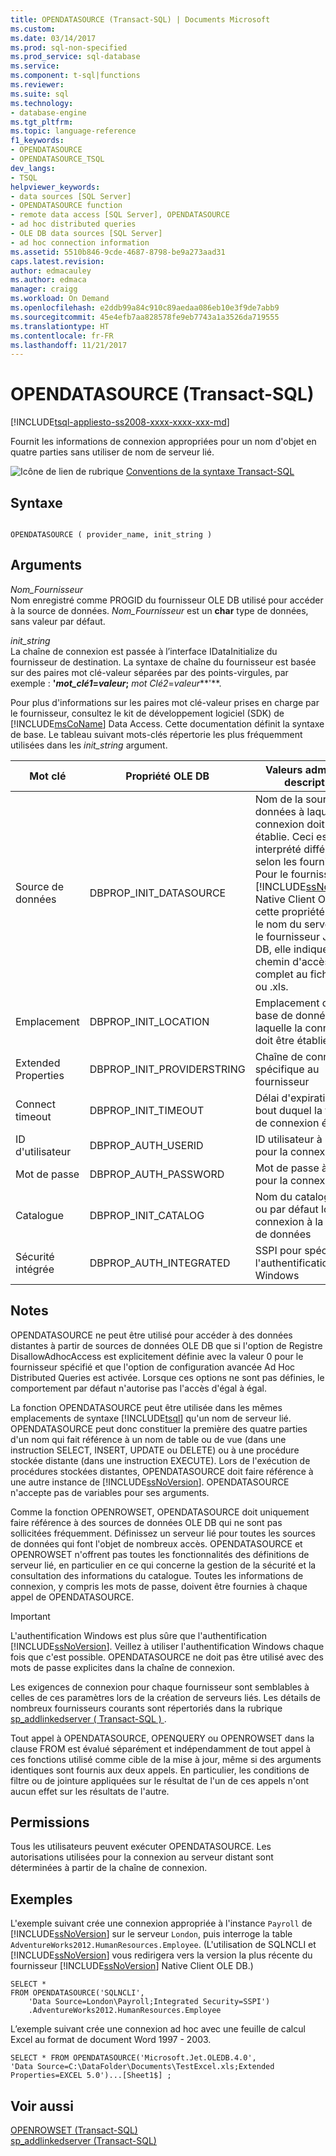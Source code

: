 ```yaml
---
title: OPENDATASOURCE (Transact-SQL) | Documents Microsoft
ms.custom: 
ms.date: 03/14/2017
ms.prod: sql-non-specified
ms.prod_service: sql-database
ms.service: 
ms.component: t-sql|functions
ms.reviewer: 
ms.suite: sql
ms.technology:
- database-engine
ms.tgt_pltfrm: 
ms.topic: language-reference
f1_keywords:
- OPENDATASOURCE
- OPENDATASOURCE_TSQL
dev_langs:
- TSQL
helpviewer_keywords:
- data sources [SQL Server]
- OPENDATASOURCE function
- remote data access [SQL Server], OPENDATASOURCE
- ad hoc distributed queries
- OLE DB data sources [SQL Server]
- ad hoc connection information
ms.assetid: 5510b846-9cde-4687-8798-be9a273aad31
caps.latest.revision: 
author: edmacauley
ms.author: edmaca
manager: craigg
ms.workload: On Demand
ms.openlocfilehash: e2ddb99a84c910c89aedaa086eb10e3f9de7abb9
ms.sourcegitcommit: 45e4efb7aa828578fe9eb7743a1a3526da719555
ms.translationtype: HT
ms.contentlocale: fr-FR
ms.lasthandoff: 11/21/2017
---
```

# <a name="opendatasource-transact-sql"></a>OPENDATASOURCE (Transact-SQL)
[!INCLUDE[tsql-appliesto-ss2008-xxxx-xxxx-xxx-md](../../includes/tsql-appliesto-ss2008-xxxx-xxxx-xxx-md.md)]

  Fournit les informations de connexion appropriées pour un nom d'objet en quatre parties sans utiliser de nom de serveur lié.  
  
 ![Icône de lien de rubrique](../../database-engine/configure-windows/media/topic-link.gif "Icône lien de rubrique") [Conventions de la syntaxe Transact-SQL](../../t-sql/language-elements/transact-sql-syntax-conventions-transact-sql.md)  
  
## <a name="syntax"></a>Syntaxe  
  
```  
  
OPENDATASOURCE ( provider_name, init_string )  
```  
  
## <a name="arguments"></a>Arguments  
 *Nom_Fournisseur*  
 Nom enregistré comme PROGID du fournisseur OLE DB utilisé pour accéder à la source de données. *Nom_Fournisseur* est un **char** type de données, sans valeur par défaut.  
  
 *init_string*  
 La chaîne de connexion est passée à l’interface IDataInitialize du fournisseur de destination. La syntaxe de chaîne du fournisseur est basée sur des paires mot clé-valeur séparées par des points-virgules, par exemple : **'***mot_clé1*=*valeur***;** *mot Clé2*=*valeur***'**.  
  
 Pour plus d'informations sur les paires mot clé-valeur prises en charge par le fournisseur, consultez le kit de développement logiciel (SDK) de [!INCLUDE[msCoName](../../includes/msconame-md.md)] Data Access. Cette documentation définit la syntaxe de base. Le tableau suivant mots-clés répertorie les plus fréquemment utilisées dans les *init_string* argument.  
  
|Mot clé|Propriété OLE DB|Valeurs admises et description|  
|-------------|---------------------|----------------------------------|  
|Source de données|DBPROP_INIT_DATASOURCE|Nom de la source de données à laquelle la connexion doit être établie. Ceci est interprété différemment selon les fournisseurs. Pour le fournisseur [!INCLUDE[ssNoVersion](../../includes/ssnoversion-md.md)] Native Client OLE DB, cette propriété indique le nom du serveur. Pour le fournisseur Jet OLE DB, elle indique le chemin d'accès complet au fichier .mdb ou .xls.|  
|Emplacement|DBPROP_INIT_LOCATION|Emplacement de la base de données à laquelle la connexion doit être établie|  
|Extended Properties|DBPROP_INIT_PROVIDERSTRING|Chaîne de connexion spécifique au fournisseur|  
|Connect timeout|DBPROP_INIT_TIMEOUT|Délai d'expiration au bout duquel la tentative de connexion échoue|  
|ID d'utilisateur|DBPROP_AUTH_USERID|ID utilisateur à utiliser pour la connexion|  
|Mot de passe|DBPROP_AUTH_PASSWORD|Mot de passe à utiliser pour la connexion|  
|Catalogue|DBPROP_INIT_CATALOG|Nom du catalogue initial ou par défaut lors de la connexion à la source de données|  
|Sécurité intégrée|DBPROP_AUTH_INTEGRATED|SSPI pour spécifier l'authentification Windows|  
  
## <a name="remarks"></a>Notes  
 OPENDATASOURCE ne peut être utilisé pour accéder à des données distantes à partir de sources de données OLE DB que si l'option de Registre DisallowAdhocAccess est explicitement définie avec la valeur 0 pour le fournisseur spécifié et que l'option de configuration avancée Ad Hoc Distributed Queries est activée. Lorsque ces options ne sont pas définies, le comportement par défaut n'autorise pas l'accès d'égal à égal.  
  
 La fonction OPENDATASOURCE peut être utilisée dans les mêmes emplacements de syntaxe [!INCLUDE[tsql](../../includes/tsql-md.md)] qu'un nom de serveur lié. OPENDATASOURCE peut donc constituer la première des quatre parties d'un nom qui fait référence à un nom de table ou de vue (dans une instruction SELECT, INSERT, UPDATE ou DELETE) ou à une procédure stockée distante (dans une instruction EXECUTE). Lors de l'exécution de procédures stockées distantes, OPENDATASOURCE doit faire référence à une autre instance de [!INCLUDE[ssNoVersion](../../includes/ssnoversion-md.md)]. OPENDATASOURCE n'accepte pas de variables pour ses arguments.  
  
 Comme la fonction OPENROWSET, OPENDATASOURCE doit uniquement faire référence à des sources de données OLE DB qui ne sont pas sollicitées fréquemment. Définissez un serveur lié pour toutes les sources de données qui font l'objet de nombreux accès. OPENDATASOURCE et OPENROWSET n'offrent pas toutes les fonctionnalités des définitions de serveur lié, en particulier en ce qui concerne la gestion de la sécurité et la consultation des informations du catalogue. Toutes les informations de connexion, y compris les mots de passe, doivent être fournies à chaque appel de OPENDATASOURCE.  
  
> [!IMPORTANT]  
>  L'authentification Windows est plus sûre que l'authentification [!INCLUDE[ssNoVersion](../../includes/ssnoversion-md.md)]. Veillez à utiliser l'authentification Windows chaque fois que c'est possible. OPENDATASOURCE ne doit pas être utilisé avec des mots de passe explicites dans la chaîne de connexion.  
  
 Les exigences de connexion pour chaque fournisseur sont semblables à celles de ces paramètres lors de la création de serveurs liés. Les détails de nombreux fournisseurs courants sont répertoriés dans la rubrique [sp_addlinkedserver &#40; Transact-SQL &#41; ](../../relational-databases/system-stored-procedures/sp-addlinkedserver-transact-sql.md).  
  
 Tout appel à OPENDATASOURCE, OPENQUERY ou OPENROWSET dans la clause FROM est évalué séparément et indépendamment de tout appel à ces fonctions utilisé comme cible de la mise à jour, même si des arguments identiques sont fournis aux deux appels. En particulier, les conditions de filtre ou de jointure appliquées sur le résultat de l'un de ces appels n'ont aucun effet sur les résultats de l'autre.  
  
## <a name="permissions"></a>Permissions  
 Tous les utilisateurs peuvent exécuter OPENDATASOURCE. Les autorisations utilisées pour la connexion au serveur distant sont déterminées à partir de la chaîne de connexion.  
  
## <a name="examples"></a>Exemples  
 L'exemple suivant crée une connexion appropriée à l'instance `Payroll` de [!INCLUDE[ssNoVersion](../../includes/ssnoversion-md.md)] sur le serveur `London`, puis interroge la table `AdventureWorks2012.HumanResources.Employee`. (L'utilisation de SQLNCLI et [!INCLUDE[ssNoVersion](../../includes/ssnoversion-md.md)] vous redirigera vers la version la plus récente du fournisseur [!INCLUDE[ssNoVersion](../../includes/ssnoversion-md.md)] Native Client OLE DB.)  
  
```  
SELECT *  
FROM OPENDATASOURCE('SQLNCLI',  
    'Data Source=London\Payroll;Integrated Security=SSPI')  
    .AdventureWorks2012.HumanResources.Employee  
```  
  
 L’exemple suivant crée une connexion ad hoc avec une feuille de calcul Excel au format de document Word 1997 - 2003.  
  
```  
SELECT * FROM OPENDATASOURCE('Microsoft.Jet.OLEDB.4.0',  
'Data Source=C:\DataFolder\Documents\TestExcel.xls;Extended Properties=EXCEL 5.0')...[Sheet1$] ;  
```  
  
## <a name="see-also"></a>Voir aussi  
 [OPENROWSET &#40;Transact-SQL&#41;](../../t-sql/functions/openrowset-transact-sql.md)   
 [sp_addlinkedserver &#40;Transact-SQL&#41;](../../relational-databases/system-stored-procedures/sp-addlinkedserver-transact-sql.md)  
  
  
